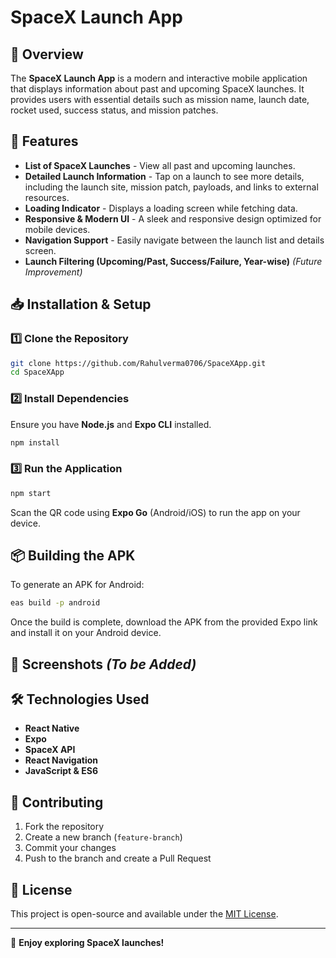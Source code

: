 # SpaceX Launch App

## 🚀 Overview
The **SpaceX Launch App** is a modern and interactive mobile application that displays information about past and upcoming SpaceX launches. It provides users with essential details such as mission name, launch date, rocket used, success status, and mission patches.

## 📱 Features
- **List of SpaceX Launches** - View all past and upcoming launches.
- **Detailed Launch Information** - Tap on a launch to see more details, including the launch site, mission patch, payloads, and links to external resources.
- **Loading Indicator** - Displays a loading screen while fetching data.
- **Responsive & Modern UI** - A sleek and responsive design optimized for mobile devices.
- **Navigation Support** - Easily navigate between the launch list and details screen.
- **Launch Filtering (Upcoming/Past, Success/Failure, Year-wise)** *(Future Improvement)*

## 📥 Installation & Setup
### 1️⃣ Clone the Repository
```sh
git clone https://github.com/Rahulverma0706/SpaceXApp.git
cd SpaceXApp
```

### 2️⃣ Install Dependencies
Ensure you have **Node.js** and **Expo CLI** installed.
```sh
npm install
```

### 3️⃣ Run the Application
```sh
npm start
```
Scan the QR code using **Expo Go** (Android/iOS) to run the app on your device.

## 📦 Building the APK
To generate an APK for Android:
```sh
eas build -p android
```
Once the build is complete, download the APK from the provided Expo link and install it on your Android device.

## 📸 Screenshots *(To be Added)*

## 🛠 Technologies Used
- **React Native**
- **Expo**
- **SpaceX API**
- **React Navigation**
- **JavaScript & ES6**

## 📌 Contributing
1. Fork the repository
2. Create a new branch (`feature-branch`)
3. Commit your changes
4. Push to the branch and create a Pull Request

## 📜 License
This project is open-source and available under the [MIT License](LICENSE).

---

🚀 **Enjoy exploring SpaceX launches!**

